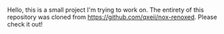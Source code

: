 Hello, this is a small project I'm trying to work on. The entirety of this repository was cloned from https://github.com/qxeii/nox-renoxed. Please check it out!

